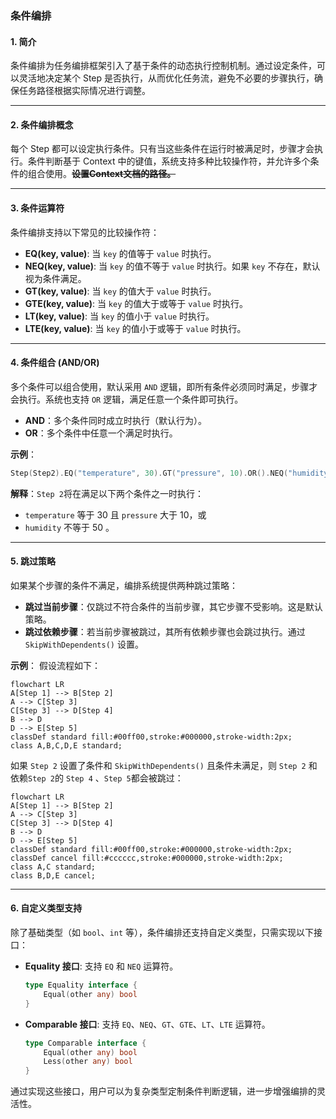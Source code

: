 ### 条件编排

#### 1. 简介

条件编排为任务编排框架引入了基于条件的动态执行控制机制。通过设定条件，可以灵活地决定某个 Step 是否执行，从而优化任务流，避免不必要的步骤执行，确保任务路径根据实际情况进行调整。

------

#### 2. 条件编排概念

每个 Step 都可以设定执行条件。只有当这些条件在运行时被满足时，步骤才会执行。条件判断基于 Context 中的键值，系统支持多种比较操作符，并允许多个条件的组合使用。**~~设置Context文档的路径。~~**

------

#### 3. 条件运算符

条件编排支持以下常见的比较操作符：

- **EQ(key, value)**: 当 `key` 的值等于 `value` 时执行。
- **NEQ(key, value)**: 当 `key` 的值不等于 `value` 时执行。如果 `key` 不存在，默认视为条件满足。
- **GT(key, value)**: 当 `key` 的值大于 `value` 时执行。
- **GTE(key, value)**: 当 `key` 的值大于或等于 `value` 时执行。
- **LT(key, value)**: 当 `key` 的值小于 `value` 时执行。
- **LTE(key, value)**: 当 `key` 的值小于或等于 `value` 时执行。

------

#### 4. 条件组合 (AND/OR)

多个条件可以组合使用，默认采用 `AND` 逻辑，即所有条件必须同时满足，步骤才会执行。系统也支持 `OR` 逻辑，满足任意一个条件即可执行。

- **AND**：多个条件同时成立时执行（默认行为）。
- **OR**：多个条件中任意一个满足时执行。

**示例**：

```go
Step(Step2).EQ("temperature", 30).GT("pressure", 10).OR().NEQ("humidity", 50)
```

**解释**：`Step 2`将在满足以下两个条件之一时执行：

- `temperature` 等于 30 且 `pressure` 大于 10，或
- `humidity` 不等于 50 。

------

#### 5. 跳过策略

如果某个步骤的条件不满足，编排系统提供两种跳过策略：

- **跳过当前步骤**：仅跳过不符合条件的当前步骤，其它步骤不受影响。这是默认策略。
- **跳过依赖步骤**：若当前步骤被跳过，其所有依赖步骤也会跳过执行。通过 `SkipWithDependents()` 设置。

**示例**： 假设流程如下：

```mermaid
flowchart LR
A[Step 1] --> B[Step 2]
A --> C[Step 3]
C[Step 3] --> D[Step 4]
B --> D
D --> E[Step 5]
classDef standard fill:#00ff00,stroke:#000000,stroke-width:2px;
class A,B,C,D,E standard;
```

如果 `Step 2` 设置了条件和 `SkipWithDependents()` 且条件未满足，则 `Step 2` 和依赖`Step 2`的 `Step 4` 、`Step 5`都会被跳过：

```mermaid
flowchart LR
A[Step 1] --> B[Step 2]
A --> C[Step 3]
C[Step 3] --> D[Step 4]
B --> D
D --> E[Step 5]
classDef standard fill:#00ff00,stroke:#000000,stroke-width:2px;
classDef cancel fill:#cccccc,stroke:#000000,stroke-width:2px;
class A,C standard;
class B,D,E cancel;
```

------

#### 6. 自定义类型支持

除了基础类型（如 `bool`、`int` 等），条件编排还支持自定义类型，只需实现以下接口：

- **Equality 接口**: 支持 `EQ` 和 `NEQ` 运算符。

  ```go
  type Equality interface {
      Equal(other any) bool
  }
  ```

- **Comparable 接口**: 支持 `EQ`、`NEQ`、`GT`、`GTE`、`LT`、`LTE` 运算符。

  ```go
  type Comparable interface {
      Equal(other any) bool
      Less(other any) bool
  }
  ```

通过实现这些接口，用户可以为复杂类型定制条件判断逻辑，进一步增强编排的灵活性。